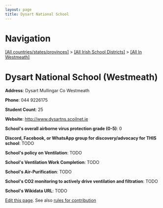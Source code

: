 ```yaml
---
layout: page
title: Dysart National School
---
```

# Navigation

[[All countries/states/provinces]](../../..) > [[All Irish School Districts]](../..) > [[All In Westmeath]](..)

# Dysart National School (Westmeath)

**Address**: Dysart Mullingar Co Westmeath

**Phone**: 044 9226175

**Student Count**: 25

**Website**: <http://www.dysartns.scoilnet.ie>

**School's overall airborne virus protection grade (0-5)**: 0

**Discord, Facebook, or WhatsApp group for discovery/advocacy for THIS school**: TODO

**School's policy on Ventilation**: TODO

**School's Ventilation Work Completion**: TODO

**School's Air-Purification**: TODO

**School's CO2 monitoring to actively drive ventilation and filtration**: TODO

**School's Wikidata URL**: TODO


[Edit this page](https://github.com/ventilate-schools/Ireland/edit/main/./Westmeath/Dysart_National_School.md). See also [rules for contribution](../../../contribution-rules/)